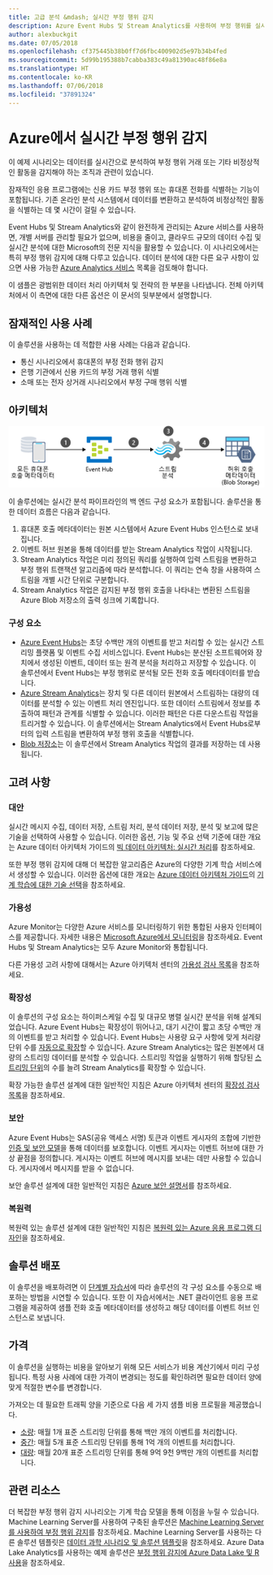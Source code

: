 ```yaml
---
title: 고급 분석 &mdash; 실시간 부정 행위 감지
description: Azure Event Hubs 및 Stream Analytics를 사용하여 부정 행위를 실시간으로 감지하는 입증된 솔루션입니다.
author: alexbuckgit
ms.date: 07/05/2018
ms.openlocfilehash: cf375445b38b0ff7d6fbc400902d5e97b34b4fed
ms.sourcegitcommit: 5d99b195388b7cabba383c49a81390ac48f86e8a
ms.translationtype: HT
ms.contentlocale: ko-KR
ms.lasthandoff: 07/06/2018
ms.locfileid: "37891324"
---
```

# <a name="real-time-fraud-detection-on-azure"></a>Azure에서 실시간 부정 행위 감지

이 예제 시나리오는 데이터를 실시간으로 분석하여 부정 행위 거래 또는 기타 비정상적인 활동을 감지해야 하는 조직과 관련이 있습니다.

잠재적인 응용 프로그램에는 신용 카드 부정 행위 또는 휴대폰 전화를 식별하는 기능이 포함됩니다. 기존 온라인 분석 시스템에서 데이터를 변환하고 분석하여 비정상적인 활동을 식별하는 데 몇 시간이 걸릴 수 있습니다.

Event Hubs 및 Stream Analytics와 같이 완전하게 관리되는 Azure 서비스를 사용하면, 개별 서버를 관리할 필요가 없으며, 비용을 줄이고, 클라우드 규모의 데이터 수집 및 실시간 분석에 대한 Microsoft의 전문 지식을 활용할 수 있습니다. 이 시나리오에서는 특히 부정 행위 감지에 대해 다루고 있습니다. 데이터 분석에 대한 다른 요구 사항이 있으면 사용 가능한 [Azure Analytics 서비스][product-category] 목록을 검토해야 합니다.

이 샘플은 광범위한 데이터 처리 아키텍처 및 전략의 한 부분을 나타냅니다. 전체 아키텍처에서 이 측면에 대한 다른 옵션은 이 문서의 뒷부분에서 설명합니다.
 
## <a name="potential-use-cases"></a>잠재적인 사용 사례

이 솔루션을 사용하는 데 적합한 사용 사례는 다음과 같습니다.

* 통신 시나리오에서 휴대폰의 부정 전화 행위 감지
* 은행 기관에서 신용 카드의 부정 거래 행위 식별
* 소매 또는 전자 상거래 시나리오에서 부정 구매 행위 식별

## <a name="architecture"></a>아키텍처

![실시간 부정 행위 감지 솔루션의 Azure 구성 요소 아키텍처에 대한 개요][architecture-diagram]

이 솔루션에는 실시간 분석 파이프라인의 백 엔드 구성 요소가 포함됩니다. 솔루션을 통한 데이터 흐름은 다음과 같습니다.

1. 휴대폰 호출 메타데이터는 원본 시스템에서 Azure Event Hubs 인스턴스로 보내집니다. 
2. 이벤트 허브 원본을 통해 데이터를 받는 Stream Analytics 작업이 시작됩니다.
3. Stream Analytics 작업은 미리 정의된 쿼리를 실행하여 입력 스트림을 변환하고 부정 행위 트랜잭션 알고리즘에 따라 분석합니다. 이 쿼리는 연속 창을 사용하여 스트림을 개별 시간 단위로 구분합니다.
4. Stream Analytics 작업은 감지된 부정 행위 호출을 나타내는 변환된 스트림을 Azure Blob 저장소의 출력 싱크에 기록합니다.

### <a name="components"></a>구성 요소

* [Azure Event Hubs][docs-event-hubs]는 초당 수백만 개의 이벤트를 받고 처리할 수 있는 실시간 스트리밍 플랫폼 및 이벤트 수집 서비스입니다. Event Hubs는 분산된 소프트웨어와 장치에서 생성된 이벤트, 데이터 또는 원격 분석을 처리하고 저장할 수 있습니다. 이 솔루션에서 Event Hubs는 부정 행위로 분석될 모든 전화 호출 메타데이터를 받습니다.
* [Azure Stream Analytics][docs-stream-analytics]는 장치 및 다른 데이터 원본에서 스트림하는 대량의 데이터를 분석할 수 있는 이벤트 처리 엔진입니다. 또한 데이터 스트림에서 정보를 추출하여 패턴과 관계를 식별할 수 있습니다. 이러한 패턴은 다른 다운스트림 작업을 트리거할 수 있습니다. 이 솔루션에서는 Stream Analytics에서 Event Hubs로부터의 입력 스트림을 변환하여 부정 행위 호출을 식별합니다.
* [Blob 저장소][docs-blob-storage]는 이 솔루션에서 Stream Analytics 작업의 결과를 저장하는 데 사용됩니다.

## <a name="considerations"></a>고려 사항

### <a name="alternatives"></a>대안

실시간 메시지 수집, 데이터 저장, 스트림 처리, 분석 데이터 저장, 분석 및 보고에 많은 기술을 선택하여 사용할 수 있습니다. 이러한 옵션, 기능 및 주요 선택 기준에 대한 개요는 Azure 데이터 아키텍처 가이드의 [빅 데이터 아키텍처: 실시간 처리](/azure/architecture/data-guide/technology-choices/real-time-ingestion)를 참조하세요.

또한 부정 행위 감지에 대해 더 복잡한 알고리즘은 Azure의 다양한 기계 학습 서비스에서 생성할 수 있습니다. 이러한 옵션에 대한 개요는 [Azure 데이터 아키텍처 가이드](../../data-guide/index.md)의 [기계 학습에 대한 기술 선택](/azure/architecture/data-guide/technology-choices/data-science-and-machine-learning)을 참조하세요.

### <a name="availability"></a>가용성

Azure Monitor는 다양한 Azure 서비스를 모니터링하기 위한 통합된 사용자 인터페이스를 제공합니다. 자세한 내용은 [Microsoft Azure에서 모니터링](/azure/monitoring-and-diagnostics/monitoring-overview)을 참조하세요. Event Hubs 및 Stream Analytics는 모두 Azure Monitor와 통합됩니다. 

다른 가용성 고려 사항에 대해서는 Azure 아키텍처 센터의 [가용성 검사 목록][availability]을 참조하세요.

### <a name="scalability"></a>확장성

이 솔루션의 구성 요소는 하이퍼스케일 수집 및 대규모 병렬 실시간 분석을 위해 설계되었습니다. Azure Event Hubs는 확장성이 뛰어나고, 대기 시간이 짧고 초당 수백만 개의 이벤트를 받고 처리할 수 있습니다.  Event Hubs는 사용량 요구 사항에 맞게 처리량 단위 수를 [자동으로 확장](/azure/event-hubs/event-hubs-auto-inflate)할 수 있습니다. Azure Stream Analytics는 많은 원본에서 대량의 스트리밍 데이터를 분석할 수 있습니다. 스트리밍 작업을 실행하기 위해 할당된 [스트리밍 단위](/azure/stream-analytics/stream-analytics-streaming-unit-consumption)의 수를 늘려 Stream Analytics를 확장할 수 있습니다.

확장 가능한 솔루션 설계에 대한 일반적인 지침은 Azure 아키텍처 센터의 [확장성 검사 목록][scalability]을 참조하세요.

### <a name="security"></a>보안

Azure Event Hubs는 SAS(공유 액세스 서명) 토큰과 이벤트 게시자의 조합에 기반한 [인증 및 보안 모델][docs-event-hubs-security-model]을 통해 데이터를 보호합니다. 이벤트 게시자는 이벤트 허브에 대한 가상 끝점을 정의합니다. 게시자는 이벤트 허브에 메시지를 보내는 데만 사용할 수 있습니다. 게시자에서 메시지를 받을 수 없습니다.

보안 솔루션 설계에 대한 일반적인 지침은 [Azure 보안 설명서][security]를 참조하세요.

### <a name="resiliency"></a>복원력

복원력 있는 솔루션 설계에 대한 일반적인 지침은 [복원력 있는 Azure 응용 프로그램 디자인][resiliency]을 참조하세요.

## <a name="deploy-the-solution"></a>솔루션 배포

이 솔루션을 배포하려면 이 [단계별 자습서][tutorial]에 따라 솔루션의 각 구성 요소를 수동으로 배포하는 방법을 시연할 수 있습니다. 또한 이 자습서에서는 .NET 클라이언트 응용 프로그램을 제공하여 샘플 전화 호출 메타데이터를 생성하고 해당 데이터를 이벤트 허브 인스턴스로 보냅니다. 

## <a name="pricing"></a>가격

이 솔루션을 실행하는 비용을 알아보기 위해 모든 서비스가 비용 계산기에서 미리 구성됩니다. 특정 사용 사례에 대한 가격이 변경되는 정도를 확인하려면 필요한 데이터 양에 맞게 적절한 변수를 변경합니다.

가져오는 데 필요한 트래픽 양을 기준으로 다음 세 가지 샘플 비용 프로필을 제공했습니다.

* [소량][small-pricing]: 매월 1개 표준 스트리밍 단위를 통해 백만 개의 이벤트를 처리합니다.
* [중간][medium-pricing]: 매월 5개 표준 스트리밍 단위를 통해 1억 개의 이벤트를 처리합니다.
* [대량][large-pricing]: 매월 20개 표준 스트리밍 단위를 통해 9억 9천 9백만 개의 이벤트를 처리합니다.

## <a name="related-resources"></a>관련 리소스

더 복잡한 부정 행위 감지 시나리오는 기계 학습 모델을 통해 이점을 누릴 수 있습니다. Machine Learning Server를 사용하여 구축된 솔루션은 [Machine Learning Server를 사용하여 부정 행위 감지][r-server-fraud-detection]를 참조하세요. Machine Learning Server를 사용하는 다른 솔루션 템플릿은 [데이터 과학 시나리오 및 솔루션 템플릿][docs-r-server-sample-solutions]을 참조하세요. Azure Data Lake Analytics를 사용하는 예제 솔루션은 [부정 행위 감지에 Azure Data Lake 및 R 사용][technet-fraud-detection]을 참조하세요.  

<!-- links -->
[product-category]: https://azure.microsoft.com/product-categories/analytics/
[tutorial]: /azure/stream-analytics/stream-analytics-real-time-fraud-detection
[small-pricing]: https://azure.com/e/74149ec312c049ccba79bfb3cfa67606
[medium-pricing]: https://azure.com/e/4fc94f7376de484d8ae67a6958cae60a
[large-pricing]: https://azure.com/e/7da8804396f9428a984578700003ba42
[architecture-diagram]: ./images/architecture-diagram-fraud-detection.png
[docs-event-hubs]: /azure/event-hubs/event-hubs-what-is-event-hubs
[docs-event-hubs-security-model]: /azure/event-hubs/event-hubs-authentication-and-security-model-overview
[docs-stream-analytics]: /azure/stream-analytics/stream-analytics-introduction
[docs-blob-storage]: /azure/storage/blobs/storage-blobs-introduction
[docs-r-server-sample-solutions]: /machine-learning-server/r/sample-solutions
[r-server-fraud-detection]: https://microsoft.github.io/r-server-fraud-detection/
[technet-fraud-detection]: https://blogs.technet.microsoft.com/machinelearning/2017/06/28/using-azure-data-lake-and-r-for-fraud-detection/
[availability]: /azure/architecture/checklist/availability
[scalability]: /azure/architecture/checklist/scalability
[resiliency]: ../../resiliency/index.md
[security]: /azure/security/

